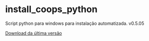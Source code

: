 # install_coops_python

Script python para windows para instalação automatizada. v0.5.05

[Download da última versão](https://github.com/dalraf/install_coops_python/releases/download/v0.5.05/install_coops_python.exe)
